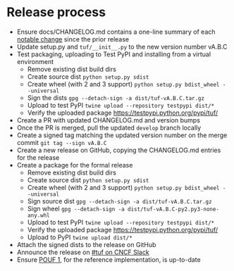 # Release process

* Ensure docs/CHANGELOG.md contains a one-line summary of each [notable
  change](https://keepachangelog.com/) since the prior release
* Update setup.py and `tuf/__init__.py` to the new version number vA.B.C
* Test packaging, uploading to Test PyPI and installing from a virtual environment
  * Remove existing dist build dirs
  * Create source dist `python setup.py sdist`
  * Create wheel (with 2 and 3 support) `python setup.py bdist_wheel --universal`
  * Sign the dists `gpg --detach-sign -a dist/tuf-vA.B.C.tar.gz`
  * Upload to test PyPI `twine upload --repository testpypi dist/*`
  * Verify the uploaded package https://testpypi.python.org/pypi/tuf/
* Create a PR with updated CHANGELOG.md and version bumps
* Once the PR is merged, pull the updated `develop` branch locally
* Create a signed tag matching the updated version number on the merge commit
  `git tag --sign vA.B.C`
* Create a new release on GitHub, copying the CHANGELOG.md entries for the release
* Create a package for the formal release
  * Remove existing dist build dirs
  * Create source dist `python setup.py sdist`
  * Create wheel (with 2 and 3 support) `python setup.py bdist_wheel --universal`
  * Sign source dist `gpg --detach-sign -a dist/tuf-vA.B.C.tar.gz`
  * Sign wheel `gpg --detach-sign -a dist/tuf-vA.B.C-py2.py3-none-any.whl`
  * Upload to test PyPI `twine upload --repository testpypi dist/*`
  * Verify the uploaded package https://testpypi.python.org/pypi/tuf/
  * Upload to PyPI `twine upload dist/*`
* Attach the signed dists to the release on GitHub
* Announce the release on [#tuf on CNCF Slack](https://cloud-native.slack.com/archives/C8NMD3QJ3)
* Ensure [POUF 1](https://github.com/theupdateframework/taps/blob/master/POUFs/reference-POUF/pouf1.md), for the reference implementation, is up-to-date
